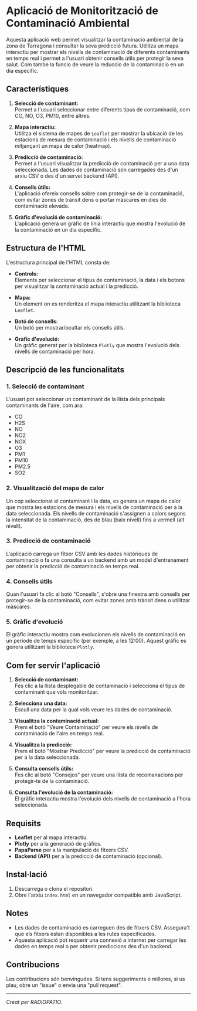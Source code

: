 # Aplicació de Monitorització de Contaminació Ambiental

Aquesta aplicació web permet visualitzar la contaminació ambiental de la zona de Tarragona i consultar la seva predicció futura. Utilitza un mapa interactiu per mostrar els nivells de contaminació de diferents contaminants en temps real i permet a l'usuari obtenir consells útils per protegir la seva salut. Com tambe la funcio de veure la reduccio de la contaminacio en un dia especific.

## Característiques

1. **Selecció de contaminant:**  
   Permet a l'usuari seleccionar entre diferents tipus de contaminació, com CO, NO, O3, PM10, entre altres.

2. **Mapa interactiu:**  
   Utilitza el sistema de mapes de `Leaflet` per mostrar la ubicació de les estacions de mesura de contaminació i els nivells de contaminació mitjançant un mapa de calor (heatmap).

3. **Predicció de contaminació:**  
   Permet a l'usuari visualitzar la predicció de contaminació per a una data seleccionada. Les dades de contaminació són carregades des d'un arxiu CSV o des d'un servei backend (API).

4. **Consells útils:**  
   L'aplicació ofereix consells sobre com protegir-se de la contaminació, com evitar zones de trànsit dens o portar màscares en dies de contaminació elevada.

5. **Gràfic d'evolució de contaminació:**  
   L'aplicació genera un gràfic de línia interactiu que mostra l'evolució de la contaminació en un dia específic.

## Estructura de l'HTML

L'estructura principal de l'HTML consta de:

- **Controls:**  
   Elements per seleccionar el tipus de contaminació, la data i els botons per visualitzar la contaminació actual i la predicció.

- **Mapa:**  
   Un element on es renderitza el mapa interactiu utilitzant la biblioteca `Leaflet`.

- **Botó de consells:**  
   Un botó per mostrar/ocultar els consells útils.

- **Gràfic d'evolució:**  
   Un gràfic generat per la biblioteca `Plotly` que mostra l'evolució dels nivells de contaminació per hora.

## Descripció de les funcionalitats

### 1. Selecció de contaminant

L'usuari pot seleccionar un contaminant de la llista dels principals contaminants de l'aire, com ara:

- CO
- H2S
- NO
- NO2
- NOX
- O3
- PM1
- PM10
- PM2.5
- SO2

### 2. Visualització del mapa de calor

Un cop seleccionat el contaminant i la data, es genera un mapa de calor que mostra les estacions de mesura i els nivells de contaminació per a la data seleccionada. Els nivells de contaminació s'assignen a colors segons la intensitat de la contaminació, des de blau (baix nivell) fins a vermell (alt nivell).

### 3. Predicció de contaminació

L'aplicació carrega un fitxer CSV amb les dades històriques de contaminació o fa una consulta a un backend amb un model d'entrenament per obtenir la predicció de contaminació en temps real.

### 4. Consells útils

Quan l'usuari fa clic al botó "Consells", s'obre una finestra amb consells per protegir-se de la contaminació, com evitar zones amb trànsit dens o utilitzar màscares.

### 5. Gràfic d'evolució

El gràfic interactiu mostra com evolucionen els nivells de contaminació en un període de temps específic (per exemple, a les 12:00). Aquest gràfic es genera utilitzant la biblioteca `Plotly`.

## Com fer servir l'aplicació

1. **Selecció de contaminant:**  
   Fes clic a la llista desplegable de contaminació i selecciona el tipus de contaminant que vols monitoritzar.

2. **Selecciona una data:**  
   Escull una data per la qual vols veure les dades de contaminació.

3. **Visualitza la contaminació actual:**  
   Prem el botó "Veure Contaminació" per veure els nivells de contaminació de l'aire en temps real.

4. **Visualitza la predicció:**  
   Prem el botó "Mostrar Predicció" per veure la predicció de contaminació per a la data seleccionada.

5. **Consulta consells útils:**  
   Fes clic al botó "Consejos" per veure una llista de recomanacions per protegir-te de la contaminació.

6. **Consulta l'evolució de la contaminació:**  
   El gràfic interactiu mostra l'evolució dels nivells de contaminació a l'hora seleccionada.

## Requisits

- **Leaflet** per al mapa interactiu.
- **Plotly** per a la generació de gràfics.
- **PapaParse** per a la manipulació de fitxers CSV.
- **Backend (API)** per a la predicció de contaminació (opcional).

## Instal·lació

1. Descarrega o clona el repositori.
2. Obre l'arxiu `index.html` en un navegador compatible amb JavaScript.

## Notes

- Les dades de contaminació es carreguen des de fitxers CSV. Assegura't que els fitxers estan disponibles a les rutes especificades.
- Aquesta aplicació pot requerir una connexió a internet per carregar les dades en temps real o per obtenir prediccions des d'un backend.

## Contribucions

Les contribucions són benvingudes. Si tens suggeriments o millores, si us plau, obre un "issue" o envia una "pull request".

---

*Creat per RADIOPATIO.*
